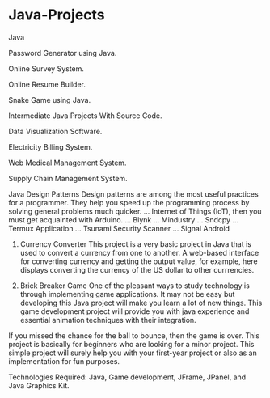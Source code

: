 # Java-Projects
Java

Password Generator using Java.

Online Survey System.

Online Resume Builder.

Snake Game using Java.

Intermediate Java Projects With Source Code.

Data Visualization Software.

Electricity Billing System.

Web Medical Management System.

Supply Chain Management System.

Java Design Patterns Design patterns are among the most useful practices for a programmer. They help you speed up the programming process by solving general problems much quicker. ...
Internet of Things (IoT), then you must get acquainted with Arduino. ...
Blynk ...
Mindustry ...
Sndcpy ...
Termux Application ...
Tsunami Security Scanner ...
Signal Android

1. Currency Converter 
This project is a very basic project in Java that is used to convert a currency from one to another. A web-based interface for converting currency and getting the output value, for example, here displays converting the currency of the US dollar to other currrencies.

2. Brick Breaker Game
One of the pleasant ways to study technology is through implementing game applications. It may not be easy but developing this Java project will make you learn a lot of new things. This game development project will provide you with java experience and essential animation techniques with their integration. 

If you missed the chance for the ball to bounce, then the game is over. This project is basically for beginners who are looking for a minor project. This simple project will surely help you with your first-year project or also as an implementation for fun purposes. 

Technologies Required: Java, Game development, JFrame, JPanel, and Java Graphics Kit.
